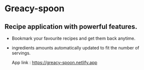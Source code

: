 # Greacy-spoon

## Recipe application with powerful features.

- Bookmark your favourite recipes and get them back anytime.
- ingredients amounts automatically updated to fit the number of servings.

   App link : https://greacy-spoon.netlify.app
